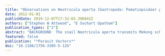 ```yaml
---
title: "Observations on Neotricula aperta (Gastropoda: Pomatiopsidae) population densities in Thailand and central Laos: implications for the spread of Mekong schistosomiasis"
date: 2012-01-01
publishDate: 2019-12-07T17:32:03.396842Z
authors: ["Stephen W Attwood", "E Suchart Upatham"]
publication_types: ["2"]
abstract: "BACKGROUND  The snail Neotricula aperta transmits Mekong schistosomiasis in southern Laos and Cambodia, with about 1.5 million people at risk of infection. Plans are under consideration for at least 12 hydroelectric power dams on the lower Mekong river and much controversy surrounds predictions of their environmental impacts. Unfortunately, there are almost no ecological data (such as long-term population trend studies) available for N. aperta which could be used in impact assessment. Predictions currently assume that the impacts will be the same as those observed in Africa (i.e., a worsening of the schistosomiasis problem); however, marked ecological differences between the snails involved suggest that region specific models are required. The present study was performed as an initial step in providing data, which could be useful in the planning of water resource development in the Mekong. Snail population density records were analyzed for populations close to, and far downstream of, the Nam Theun 2 (NT2) project in Laos in order to detect any changes that might be attributable to impoundment.   RESULTS  The population immediately downstream of NT2 and that sampled 400 km downstream in Thailand both showed a long-term trend of slow growth from 1992 to 2005; however, both populations showed a marked decline in density between 2005 and 2011. The decline in Thailand was to a value significantly lower than that predicted by a linear mixed model for the data, whilst the population density close to NT2 fell to undetectable levels in 2011 from densities of over 5000 m(-2) in 2005. The NT2 dam began operation in 2010.   CONCLUSIONS  The impact of the NT2 dam on N. aperta population density could be more complex than first thought and may reflect the strict ecological requirements of this snail. There was no indication that responses of N. aperta populations to dam construction are similar to those observed with Bulinus and Schistosoma haematobium in Africa, for example. In view of the present findings, more ecological data (in particular population density monitoring and surveillance for new habitats) are urgently required in order to understand properly the likely impacts of water resource development on Mekong schistosomiasis."
featured: false
publication: "*Parasit Vectors*"
doi: "10.1186/1756-3305-5-126"
---
```


